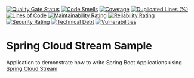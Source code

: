 [![Quality Gate Status](https://sonarcloud.io/api/project_badges/measure?project=henriquels25_spring-cloud-stream-sample&metric=alert_status)](https://sonarcloud.io/dashboard?id=henriquels25_spring-cloud-stream-sample)
[![Code Smells](https://sonarcloud.io/api/project_badges/measure?project=henriquels25_spring-cloud-stream-sample&metric=code_smells)](https://sonarcloud.io/dashboard?id=henriquels25_spring-cloud-stream-sample)
[![Coverage](https://sonarcloud.io/api/project_badges/measure?project=henriquels25_spring-cloud-stream-sample&metric=coverage)](https://sonarcloud.io/dashboard?id=henriquels25_spring-cloud-stream-sample)
[![Duplicated Lines (%)](https://sonarcloud.io/api/project_badges/measure?project=henriquels25_spring-cloud-stream-sample&metric=duplicated_lines_density)](https://sonarcloud.io/dashboard?id=henriquels25_spring-cloud-stream-sample)
[![Lines of Code](https://sonarcloud.io/api/project_badges/measure?project=henriquels25_spring-cloud-stream-sample&metric=ncloc)](https://sonarcloud.io/dashboard?id=henriquels25_spring-cloud-stream-sample)
[![Maintainability Rating](https://sonarcloud.io/api/project_badges/measure?project=henriquels25_spring-cloud-stream-sample&metric=sqale_rating)](https://sonarcloud.io/dashboard?id=henriquels25_spring-cloud-stream-sample)
[![Reliability Rating](https://sonarcloud.io/api/project_badges/measure?project=henriquels25_spring-cloud-stream-sample&metric=reliability_rating)](https://sonarcloud.io/dashboard?id=henriquels25_spring-cloud-stream-sample)
[![Security Rating](https://sonarcloud.io/api/project_badges/measure?project=henriquels25_spring-cloud-stream-sample&metric=security_rating)](https://sonarcloud.io/dashboard?id=henriquels25_spring-cloud-stream-sample)
[![Technical Debt](https://sonarcloud.io/api/project_badges/measure?project=henriquels25_spring-cloud-stream-sample&metric=sqale_index)](https://sonarcloud.io/dashboard?id=henriquels25_spring-cloud-stream-sample)
[![Vulnerabilities](https://sonarcloud.io/api/project_badges/measure?project=henriquels25_spring-cloud-stream-sample&metric=vulnerabilities)](https://sonarcloud.io/dashboard?id=henriquels25_spring-cloud-stream-sample)

Spring Cloud Stream Sample
===============
Application to demonstrate how to write Spring Boot Applications using [Spring Cloud Stream](https://spring.io/projects/spring-cloud-stream).

